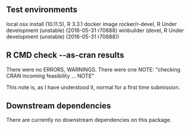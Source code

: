 ## Test environments
local osx install (10.11.5), R 3.3.1
docker image rocker/r-devel, R Under development (unstable) (2016-05-31 r70688)
winbuilder (devel, R Under development (unstable) (2016-05-31 r70688))


## R CMD check --as-cran results
There were no ERRORS, WARNINGS. There were one NOTE: 
"checking CRAN incoming feasibility ... NOTE"

This note is, as I have understood it, normal for a first time submission.

## Downstream dependencies
There are currently no downstream dependencies on this package.
